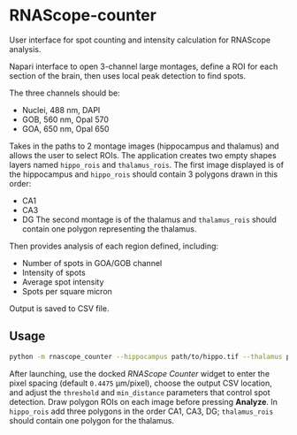# RNAScope-counter

User interface for spot counting and intensity calculation for RNAScope analysis.

Napari interface to open 3-channel large montages, define a ROI for each section of the brain, then uses local peak detection to find spots.

The three channels should be:
- Nuclei, 488 nm, DAPI
- GOB, 560 nm, Opal 570
- GOA, 650 nm, Opal 650

Takes in the paths to 2 montage images (hippocampus and thalamus) and allows the user to select ROIs. The application creates two empty shapes layers named ``hippo_rois`` and ``thalamus_rois``. The first image displayed is of the hippocampus and ``hippo_rois`` should contain 3 polygons drawn in this order:
- CA1
- CA3
- DG
The second montage is of the thalamus and ``thalamus_rois`` should contain one polygon representing the thalamus.

Then provides analysis of each region defined, including:
- Number of spots in GOA/GOB channel
- Intensity of spots
- Average spot intensity
- Spots per square micron

Output is saved to CSV file.

## Usage

```bash
python -m rnascope_counter --hippocampus path/to/hippo.tif --thalamus path/to/thalamus.tif
```

After launching, use the docked *RNAScope Counter* widget to enter the pixel spacing (default `0.4475` µm/pixel), choose the output CSV location, and adjust the `threshold` and `min_distance` parameters that control spot detection.
Draw polygon ROIs on each image before pressing **Analyze**. In ``hippo_rois`` add three polygons in the order CA1, CA3, DG; ``thalamus_rois`` should contain one polygon for the thalamus.

